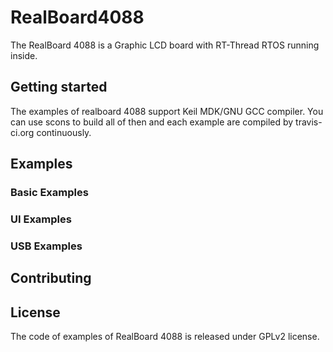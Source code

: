 # RealBoard4088 #

The RealBoard 4088 is a Graphic LCD board with RT-Thread RTOS running inside.

## Getting started ##

The examples of realboard 4088 support Keil MDK/GNU GCC compiler. You can use scons to build all of then and each example are compiled by travis-ci.org continuously.

## Examples ##

### Basic Examples ###

### UI Examples ###

### USB Examples ###

## Contributing ##

## License ##

The code of examples of RealBoard 4088 is released under GPLv2 license. 
